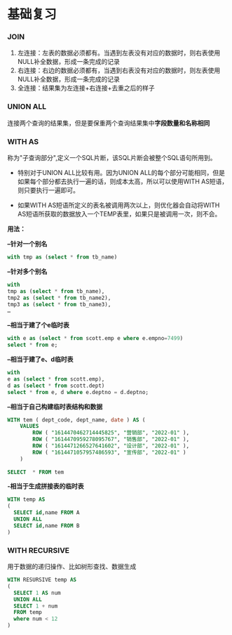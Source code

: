 # 基础复习

### JOIN

1. 左连接：左表的数据必须都有。当遇到左表没有对应的数据时，则右表使用NULL补全数据，形成一条完成的记录
2. 右连接：右边的数据必须都有，当遇到右表没有对应的数据时，则左表使用NULL补全数据，形成一条完成的记录
3. 全连接：结果集为左连接+右连接+去重之后的样子



### UNION ALL

连接两个查询的结果集，但是要保重两个查询结果集中**字段数量和名称相同**



### WITH AS

称为"子查询部分",定义一个SQL片断，该SQL片断会被整个SQL语句所用到。

+ 特别对于UNION ALL比较有用。因为UNION ALL的每个部分可能相同，但是如果每个部分都去执行一遍的话，则成本太高，所以可以使用WITH AS短语，则只要执行一遍即可。

+ 如果WITH AS短语所定义的表名被调用两次以上，则优化器会自动将WITH AS短语所获取的数据放入一个TEMP表里，如果只是被调用一次，则不会。

**用法：**

**–针对一个别名**

```sql
with tmp as (select * from tb_name)
```



**–针对多个别名**

```sql
with
tmp as (select * from tb_name),
tmp2 as (select * from tb_name2),
tmp3 as (select * from tb_name3),
…
```



**–相当于建了个e临时表**

```sql
with e as (select * from scott.emp e where e.empno=7499)
select * from e;
```



**–相当于建了e、d临时表**

```sql
with
e as (select * from scott.emp),
d as (select * from scott.dept)
select * from e, d where e.deptno = d.deptno;
```



**–相当于自己构建临时表结构和数据**

```sql
WITH tem ( dept_code, dept_name, date ) AS (
	VALUES
		ROW ( "1614470462714445825", "营销部", "2022-01" ),
		ROW ( "1614470959278095767", "销售部", "2022-01" ),
		ROW ( "1614471266527641602", "设计部", "2022-01" ),
		ROW ( "1614471057957486593", "宣传部", "2022-01" ) 
	) 
	
SELECT	* FROM tem
```



**-相当于生成拼接表的临时表**

```sql
WITH temp AS
(
  SELECT id,name FROM A
  UNION ALL
  SELECT id,name FROM B
)
```



### WITH RECURSIVE

用于数据的递归操作、比如树形查找、数据生成

```sql
WITH RESURSIVE temp AS
(
  SELECT 1 AS num
  UNION ALL
  SELECT 1 + num
  FROM temp
  where num < 12
)
```
